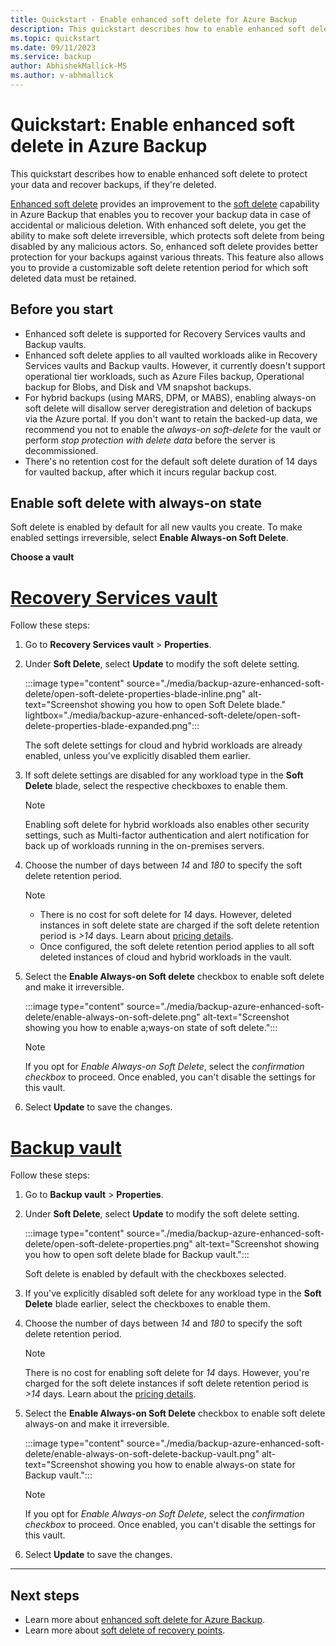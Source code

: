 ```yaml
---
title: Quickstart - Enable enhanced soft delete for Azure Backup
description: This quickstart describes how to enable enhanced soft delete for Azure Backup.
ms.topic: quickstart
ms.date: 09/11/2023
ms.service: backup
author: AbhishekMallick-MS
ms.author: v-abhmallick
---
```


# Quickstart: Enable enhanced soft delete in Azure Backup

This quickstart describes how to enable enhanced soft delete to protect your data and recover backups, if they're deleted.

[Enhanced soft delete](backup-azure-enhanced-soft-delete-about.md) provides an improvement to the [soft delete](backup-azure-security-feature-cloud.md) capability in Azure Backup that enables you to recover your backup data in case of accidental or malicious deletion. With enhanced soft delete, you get the ability to make soft delete irreversible, which protects soft delete from being disabled by any malicious actors. So, enhanced soft delete provides better protection for your backups against various threats. This feature also allows you to provide a customizable soft delete retention period for which soft deleted data must be retained.

## Before you start
 
- Enhanced soft delete is supported for Recovery Services vaults and Backup vaults.
- Enhanced soft delete applies to all vaulted workloads alike in Recovery Services vaults and Backup vaults. However, it currently doesn't support operational tier workloads, such as Azure Files backup, Operational backup for Blobs, and Disk and VM snapshot backups.
- For hybrid backups (using MARS, DPM, or MABS), enabling always-on soft delete will disallow server deregistration and  deletion of backups via the Azure portal. If you don't want to retain the backed-up data, we recommend you not to enable the *always-on soft-delete* for the vault or perform *stop protection with delete data* before the server is decommissioned.
- There's no retention cost for the default soft delete duration of 14 days for vaulted backup, after which it incurs regular backup cost.

## Enable soft delete with always-on state

Soft delete is enabled by default for all new vaults you create. To make enabled settings irreversible, select **Enable Always-on Soft Delete**.

**Choose a vault**

# [Recovery Services vault](#tab/recovery-services-vault)

Follow these steps:

1. Go to **Recovery Services vault** > **Properties**.

1. Under **Soft Delete**, select **Update** to modify the soft delete setting.

   :::image type="content" source="./media/backup-azure-enhanced-soft-delete/open-soft-delete-properties-blade-inline.png" alt-text="Screenshot showing you how to open Soft Delete blade." lightbox="./media/backup-azure-enhanced-soft-delete/open-soft-delete-properties-blade-expanded.png":::

   The soft delete settings for cloud and hybrid workloads are already enabled, unless you've explicitly disabled them earlier.

1. If soft delete settings are disabled for any workload type in the **Soft Delete** blade, select the respective checkboxes to enable them.

   >[!Note]
   >Enabling soft delete for hybrid workloads also enables other security settings, such as Multi-factor authentication and alert notification for back up of workloads running in the on-premises servers.

1. Choose the number of days between *14* and *180* to specify the soft delete retention period.

   >[!Note]
   >- There is no cost for soft delete for *14* days. However, deleted instances in soft delete state are charged if the soft delete retention period is *>14* days. Learn about [pricing details](backup-azure-enhanced-soft-delete-about.md#pricing).
   >- Once configured, the soft delete retention period applies to all soft deleted instances of cloud and hybrid workloads in the vault.

1. Select the **Enable Always-on Soft delete** checkbox to enable soft delete and make it irreversible.

   :::image type="content" source="./media/backup-azure-enhanced-soft-delete/enable-always-on-soft-delete.png" alt-text="Screenshot showing you how to enable a;ways-on state of soft delete.":::

   >[!Note]
   >If you opt for *Enable Always-on Soft Delete*, select the *confirmation checkbox* to proceed. Once enabled, you can't disable the settings for this vault.

1. Select **Update** to save the changes.

# [Backup vault](#tab/backup-vault)

Follow these steps:

1. Go to **Backup vault** > **Properties**.

1. Under **Soft Delete**, select **Update** to modify the soft delete setting.

   :::image type="content" source="./media/backup-azure-enhanced-soft-delete/open-soft-delete-properties.png" alt-text="Screenshot showing you how to open soft delete blade for Backup vault.":::

   Soft delete is enabled by default with the checkboxes selected.

1. If you've explicitly disabled soft delete for any workload type in the **Soft Delete** blade earlier, select the checkboxes to enable them.

1. Choose the number of days between *14* and *180* to specify the soft delete retention period.

   >[!Note]
   >There is no cost for enabling soft delete  for *14* days. However, you're charged for the soft delete instances if soft delete retention period is *>14* days. Learn about the [pricing details](backup-azure-enhanced-soft-delete-about.md#pricing).

1. Select the **Enable Always-on Soft Delete** checkbox to enable soft delete always-on and make it irreversible.

   :::image type="content" source="./media/backup-azure-enhanced-soft-delete/enable-always-on-soft-delete-backup-vault.png" alt-text="Screenshot showing you how to enable always-on state for Backup vault.":::

   >[!Note]
   >If you opt for *Enable Always-on Soft Delete*, select the *confirmation checkbox* to proceed. Once enabled, you can't disable the settings for this vault.

1. Select **Update** to save the changes.

---

## Next steps

- Learn more about [enhanced soft delete for Azure Backup](backup-azure-enhanced-soft-delete-about.md).
- Learn more about [soft delete of recovery points](backup-azure-enhanced-soft-delete-about.md#soft-delete-of-recovery-points).
